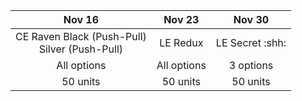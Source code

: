 <center>

| Nov 16                                            | Nov 23      | Nov 30          |
|:-------------------------------------------------:|:-----------:|:---------------:|
| CE Raven Black (Push-Pull)<br/>Silver (Push-Pull) | LE Redux    | LE Secret :shh: |
| All options                                       | All options | 3 options       |
| 50 units                                          | 50 units    | 50 units        |

</center>